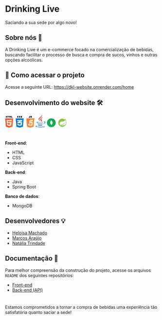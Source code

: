 # Drinking Live
Saciando a sua sede por algo novo!

## Sobre nós 🥂
A Drinking Live é um e-commerce focado na comercialização de bebidas, buscando facilitar o processo de busca e compra de sucos, vinhos e outras opções alcoólicas.

## 🚀 Como acessar o projeto
Acesse a seguinte URL: https://dkl-website.onrender.com/home

## Desenvolvimento do website 🛠️
<div style="align-items: center;">
  <img src="img/html-css-js-logo.png" width="96">
  <img src="img/javalogo.png"  width="32" >
  <img src="img/mongodblogo.png" width="32" />
  <img src="img/springbootlogo.png" width="32" />
</div>

#

**Front-end**:
- HTML
- CSS
- JavaScript

**Back-end**:
- Java
- Spring Boot

**Banco de dados**:
- MongoDB

## Desenvolvedores 💡
- [Heloisa Machado](https://github.com/heloisa-machado)
- [Marcos Araújo](https://github.com/Marquinhos-Guilherme)
- [Natália Trindade](https://github.com/nataliatrindade)

## Documentação 📄
Para melhor compreensão da construção do projeto, acesse os arquivos `README` dos seguintes repositórios:
- [Front-end](https://github.com/DrinkingLive/dkl-website)
- [Back-end (API)](https://github.com/DrinkingLive/backApi)

#

Estamos comprometidos a tornar a compra de bebidas uma experiência tão satisfatória quanto saciar a sede!